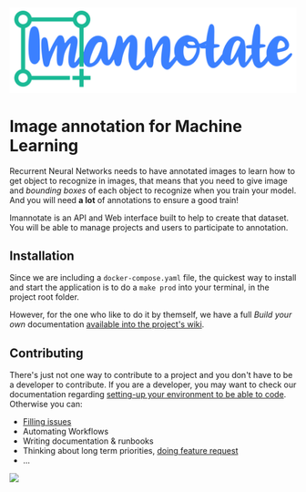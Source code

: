 ![](/ui/src/assets/Logo.svg)

# Image annotation for Machine Learning

Recurrent Neural Networks needs to have annotated images to learn how to get object to recognize in images, that means that you need to give image and _bounding boxes_ of each object to recognize when you train your model. And you will need **a lot** of annotations to ensure a good train!

Imannotate is an API and Web interface built to help to create that dataset. You will be able to manage projects and users to participate to annotation.

## Installation

Since we are including a `docker-compose.yaml` file, the quickest way to install and start the application is to do a `make prod` into your terminal, in the project root folder. 

However,  for the one who like to do it by themself, we have a full _Build your own_ documentation [available into the project's wiki][installation]. 

## Contributing

There's just not one way to contribute to a project and you don't have to be a developer to contribute. If you are a developer, you may want to check our documentation regarding [setting-up your environment to be able to code][contributing-dev]. Otherwise you can:

- [Filling issues][issues]
- Automating Workflows
- Writing documentation & runbooks
- Thinking about long term priorities, [doing feature request][issues]
- ... 

![](https://cl.ly/f66c139391df/non-coding-contributions-signed.png)


[contributing-dev]: https://github.com/smileinnovation/imannotate/wiki/Contributing
[installation]: https://github.com/smileinnovation/imannotate/wiki/Installation
[issues]: https://github.com/smileinnovation/imannotate/issues